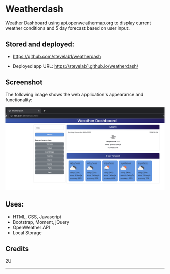 # Weatherdash 
Weather Dashboard using api.openweathermap.org to display current weather conditions and 5 day forecast based on user input.

## Stored and deployed:
* https://github.com/stevelab1/weatherdash

* Deployed app URL: https://stevelab1.github.io/weatherdash/

## Screenshot

The following image shows the web application's appearance and functionality:

![The weather app includes a search option, a list of cities recently searched, and a five-day forecast and current weather conditions.](./assets/images/Screenshot.png)

## Uses:
* HTML, CSS, Javascript
* Bootstrap, Moment, jQuery
* OpenWeather API
* Local Storage

## Credits

2U

---